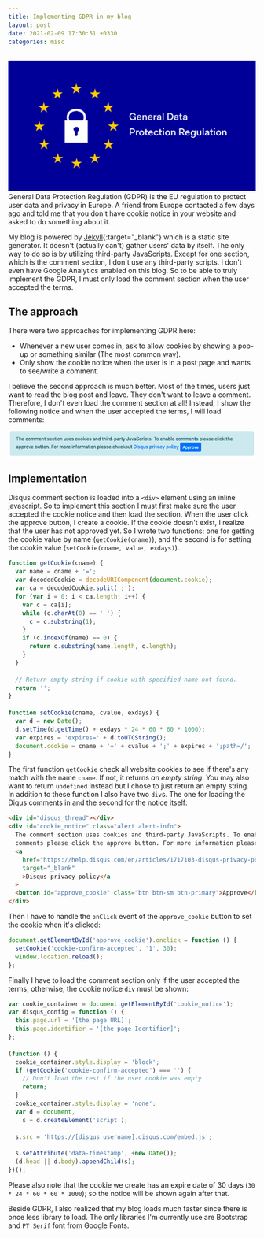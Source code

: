 ```yaml
---
title: Implementing GDPR in my blog
layout: post
date: 2021-02-09 17:30:51 +0330
categories: misc
---
```


![GDPR](/assets/images/gdpr.png)
General Data Protection Regulation (GDPR) is the EU regulation to protect user data and privacy in Europe. A friend from Europe contacted a few days ago and told me that you don't have cookie notice in your website and asked to do something about it.

My blog is powered by [Jekyll](https://jekyllrb.com/){:target="\_blank"} which is a static site generator. It doesn't (actually can't) gather users' data by itself. The only way to do so is by utilizing third-party JavaScripts. Except for one section, which is the comment section, I don't use any third-party scripts. I don't even have Google Analytics enabled on this blog. So to be able to truly implement the GDPR, I must only load the comment section when the user accepted the terms.

## The approach

There were two approaches for implementing GDPR here:

- Whenever a new user comes in, ask to allow cookies by showing a pop-up or something similar (The most common way).
- Only show the cookie notice when the user is in a post page and wants to see/write a comment.

I believe the second approach is much better. Most of the times, users just want to read the blog post and leave. They don't want to leave a comment. Therefore, I don't even load the comment section at all! Instead, I show the following notice and when the user accepted the terms, I will load comments:

![GDPR notice](/assets/images/gdpr_notice.png)

## Implementation

Disqus comment section is loaded into a `<div>` element using an inline javascript. So to implement this section I must first make sure the user accepted the cookie notice and then load the section. When the user click the approve button, I create a cookie. If the cookie doesn't exist, I realize that the user has not approved yet. So I wrote two functions; one for getting the cookie value by name (`getCookie(cname)`), and the second is for setting the cookie value (`setCookie(cname, value, exdays)`).

```javascript
function getCookie(cname) {
  var name = cname + '=';
  var decodedCookie = decodeURIComponent(document.cookie);
  var ca = decodedCookie.split(';');
  for (var i = 0; i < ca.length; i++) {
    var c = ca[i];
    while (c.charAt(0) == ' ') {
      c = c.substring(1);
    }
    if (c.indexOf(name) == 0) {
      return c.substring(name.length, c.length);
    }
  }

  // Return empty string if cookie with specified name not found.
  return '';
}

function setCookie(cname, cvalue, exdays) {
  var d = new Date();
  d.setTime(d.getTime() + exdays * 24 * 60 * 60 * 1000);
  var expires = 'expires=' + d.toUTCString();
  document.cookie = cname + '=' + cvalue + ';' + expires + ';path=/';
}
```

The first function `getCookie` check all website cookies to see if there's any match with the name `cname`. If not, it returns _an empty string_. You may also want to return `undefined` instead but I chose to just return an empty string.
In addition to these function I also have two `div`s. The one for loading the Diqus comments in and the second for the notice itself:

```html
<div id="disqus_thread"></div>
<div id="cookie_notice" class="alert alert-info">
  The comment section uses cookies and third-party JavaScripts. To enable
  comments please click the approve button. For more information please checkout
  <a
    href="https://help.disqus.com/en/articles/1717103-disqus-privacy-policy"
    target="_blank"
    >Disqus privacy policy</a
  >
  <button id="approve_cookie" class="btn btn-sm btn-primary">Approve</button>
</div>
```

Then I have to handle the `onClick` event of the `approve_cookie` button to set the cookie when it's clicked:

```javascript
document.getElementById('approve_cookie').onclick = function () {
  setCookie('cookie-confirm-accepted', '1', 30);
  window.location.reload();
};
```

Finally I have to load the comment section only if the user accepted the terms; otherwise, the cookie notice `div` must be shown:

```javascript
var cookie_container = document.getElementById('cookie_notice');
var disqus_config = function () {
  this.page.url = '[the page URL]';
  this.page.identifier = '[the page Identifier]';
};

(function () {
  cookie_container.style.display = 'block';
  if (getCookie('cookie-confirm-accepted') === '') {
    // Don't load the rest if the user cookie was empty
    return;
  }
  cookie_container.style.display = 'none';
  var d = document,
    s = d.createElement('script');

  s.src = 'https://[disqus username].disqus.com/embed.js';

  s.setAttribute('data-timestamp', +new Date());
  (d.head || d.body).appendChild(s);
})();
```

Please also note that the cookie we create has an expire date of 30 days (`30 * 24 * 60 * 60 * 1000`); so the notice will be shown again after that.

Beside GDPR, I also realized that my blog loads much faster since there is once less library to load. The only libraries I'm currently use are Bootstrap and `PT Serif` font from Google Fonts.
